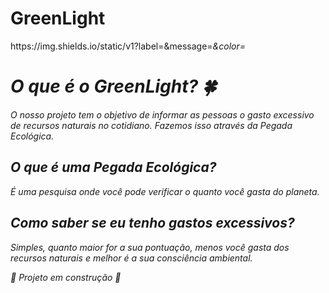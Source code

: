 <h1> GreenLight </h1>
https://img.shields.io/static/v1?label=<LABEL>&message=<Em desenvolvimento>&color=<green>

# O que é o GreenLight? :four_leaf_clover:
O nosso projeto tem o objetivo de informar as pessoas o gasto excessivo de recursos naturais no cotidiano. 
Fazemos isso através da Pegada Ecológica. 

## O que é uma Pegada Ecológica?
É uma pesquisa onde você pode verificar o quanto você gasta do planeta.

## Como saber se eu tenho gastos excessivos?
Simples, quanto maior for a sua pontuação, menos você gasta dos recursos naturais e melhor é a sua consciência ambiental.

:construction: Projeto em construção :construction:
